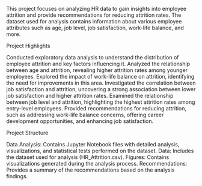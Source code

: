 This project focuses on analyzing HR data to gain insights into employee attrition and provide recommendations for reducing attrition rates. The dataset used for analysis contains information about various employee attributes such as age, job level, job satisfaction, work-life balance, and more.

Project Highlights

Conducted exploratory data analysis to understand the distribution of employee attrition and key factors influencing it.
Analyzed the relationship between age and attrition, revealing higher attrition rates among younger employees.
Explored the impact of work-life balance on attrition, identifying the need for improvements in this area.
Investigated the correlation between job satisfaction and attrition, uncovering a strong association between lower job satisfaction and higher attrition rates.
Examined the relationship between job level and attrition, highlighting the highest attrition rates among entry-level employees.
Provided recommendations for reducing attrition, such as addressing work-life balance concerns, offering career development opportunities, and enhancing job satisfaction.

Project Structure

Data Analysis: Contains Jupyter Notebook files with detailed analysis, visualizations, and statistical tests performed on the dataset.
Data: Includes the dataset used for analysis (HR_Attrition.csv).
Figures: Contains visualizations generated during the analysis process.
Recommendations: Provides a summary of the recommendations based on the analysis findings.
